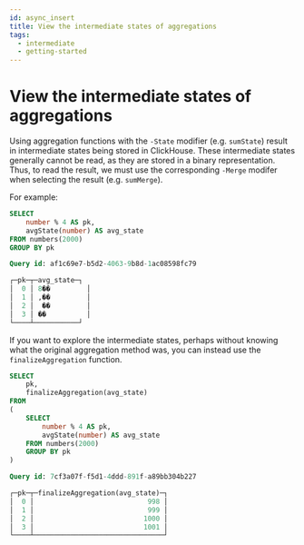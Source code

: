 ```yaml
---
id: async_insert
title: View the intermediate states of aggregations
tags:
  - intermediate
  - getting-started
---
```


# View the intermediate states of aggregations

Using aggregation functions with the `-State` modifier (e.g. `sumState`) result in intermediate states being stored in ClickHouse. These intermediate states generally cannot be read, as they are stored in a binary representation. Thus, to read the result, we must use the corresponding `-Merge` modifer when selecting the result (e.g. `sumMerge`).

For example:

```sql
SELECT
    number % 4 AS pk,
    avgState(number) AS avg_state
FROM numbers(2000)
GROUP BY pk

Query id: af1c69e7-b5d2-4063-9b8d-1ac08598fc79

┌─pk─┬─avg_state─┐
│  0 │ 8��         │
│  1 │ ,��         │
│  2 │  ��         │
│  3 │ ��          │
└────┴───────────┘
```

If you want to explore the intermediate states, perhaps without knowing what the original aggregation method was, you can instead use the `finalizeAggregation` function.

```sql
SELECT
    pk,
    finalizeAggregation(avg_state)
FROM
(
    SELECT
        number % 4 AS pk,
        avgState(number) AS avg_state
    FROM numbers(2000)
    GROUP BY pk
)

Query id: 7cf3a07f-f5d1-4ddd-891f-a89bb304b227

┌─pk─┬─finalizeAggregation(avg_state)─┐
│  0 │                            998 │
│  1 │                            999 │
│  2 │                           1000 │
│  3 │                           1001 │
└────┴────────────────────────────────┘
```